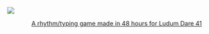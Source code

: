 
<img src ="https://imgur.com/dymzFvV.png"/>
<a href="https://thquinn.itch.io/stereotype"><p align="center">A rhythm/typing game made in 48 hours for Ludum Dare 41</p></a>
